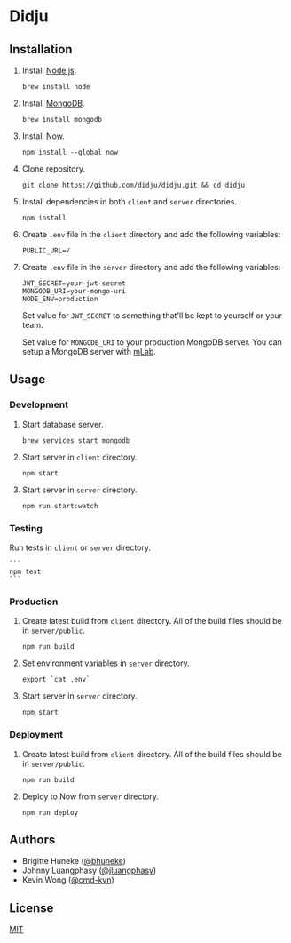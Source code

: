 # Didju

## Installation

1. Install [Node.js](https://nodejs.org/en/).

    ```
    brew install node
    ```

2. Install [MongoDB](https://www.mongodb.com).

    ```
    brew install mongodb
    ```

3. Install [Now](https://zeit.co/now).

    ```
    npm install --global now
    ```

4. Clone repository.

    ```
    git clone https://github.com/didju/didju.git && cd didju
    ```

5. Install dependencies in both `client` and `server` directories.

    ```
    npm install
    ```

6. Create `.env` file in the `client` directory and add the following variables:

    ```
    PUBLIC_URL=/
    ```

7. Create `.env` file in the `server` directory and add the following variables:

    ```
    JWT_SECRET=your-jwt-secret
    MONGODB_URI=your-mongo-uri
    NODE_ENV=production
    ```

    Set value for `JWT_SECRET` to something that'll be kept to yourself or your team.

    Set value for `MONGODB_URI` to your production MongoDB server. You can setup a MongoDB server with [mLab](https://mlab.com).

## Usage

### Development

1. Start database server.

    ```
    brew services start mongodb
    ```

2. Start server in `client` directory.

    ```
    npm start
    ```

3. Start server in `server` directory.

    ```
    npm run start:watch
    ```

### Testing

Run tests in `client` or `server` directory.

    ```
    npm test
    ```

### Production

1. Create latest build from `client` directory. All of the build files should be in `server/public`.

    ```
    npm run build
    ```

2. Set environment variables in `server` directory.

    ```
    export `cat .env`
    ```

3. Start server in `server` directory.

    ```
    npm start
    ```

### Deployment

1. Create latest build from `client` directory. All of the build files should be in `server/public`.

    ```
    npm run build
    ```

2. Deploy to Now from `server` directory.

    ```
    npm run deploy
    ```

## Authors

- Brigitte Huneke ([@bhuneke](https://github.com/bhuneke))
- Johnny Luangphasy ([@jluangphasy](https://github.com/jluangphasy))
- Kevin Wong ([@cmd-kvn](https://github.com/cmd-kvn))

## License

[MIT](LICENSE.md)
